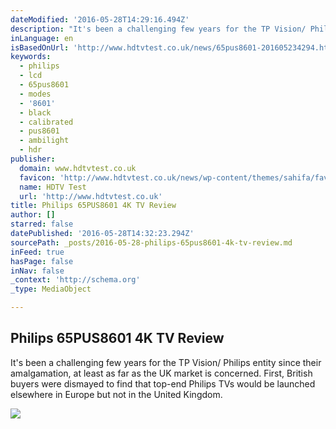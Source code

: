 ```yaml
---
dateModified: '2016-05-28T14:29:16.494Z'
description: "It's been a challenging few years for the TP Vision/ Philips entity since their amalgamation, at least as far as the UK market is concerned. First, British buyers were dismayed to find that top-end Philips TVs would be launched elsewhere in Europe but not in the United Kingdom."
inLanguage: en
isBasedOnUrl: 'http://www.hdtvtest.co.uk/news/65pus8601-201605234294.htm'
keywords:
  - philips
  - lcd
  - 65pus8601
  - modes
  - '8601'
  - black
  - calibrated
  - pus8601
  - ambilight
  - hdr
publisher:
  domain: www.hdtvtest.co.uk
  favicon: 'http://www.hdtvtest.co.uk/news/wp-content/themes/sahifa/favicon.ico'
  name: HDTV Test
  url: 'http://www.hdtvtest.co.uk'
title: Philips 65PUS8601 4K TV Review
author: []
starred: false
datePublished: '2016-05-28T14:32:23.294Z'
sourcePath: _posts/2016-05-28-philips-65pus8601-4k-tv-review.md
inFeed: true
hasPage: false
inNav: false
_context: 'http://schema.org'
_type: MediaObject

---
```

<article style=""><h1>Philips 65PUS8601 4K TV Review</h1><p>It's been a challenging few years for the TP Vision/ Philips entity since their amalgamation, at least as far as the UK market is concerned. First, British buyers were dismayed to find that top-end Philips TVs would be launched elsewhere in Europe but not in the United Kingdom.</p><img src="http://www.hdtvtest.co.uk/news/wp-content/uploads/2016/05/8601.jpg" /></article>